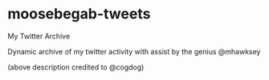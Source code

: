 # moosebegab-tweets
My Twitter Archive 

Dynamic archive of my twitter activity with assist by the genius @mhawksey

(above description credited to @cogdog)
